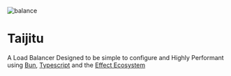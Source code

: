 ![balance](https://github.com/Inalegwu/Taijitu/assets/balance.jpeg)

# Taijitu
A Load Balancer Designed to be simple to configure and Highly Performant
using [Bun](https://bun.sh), [Typescript](https://typescriptlang.org/) and the [Effect Ecosystem](https://effect.website)

